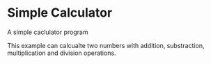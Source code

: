 # Simple Calculator

A simple caclulator program

This example can calcualte two numbers with addition, substraction, multiplication and division operations.
